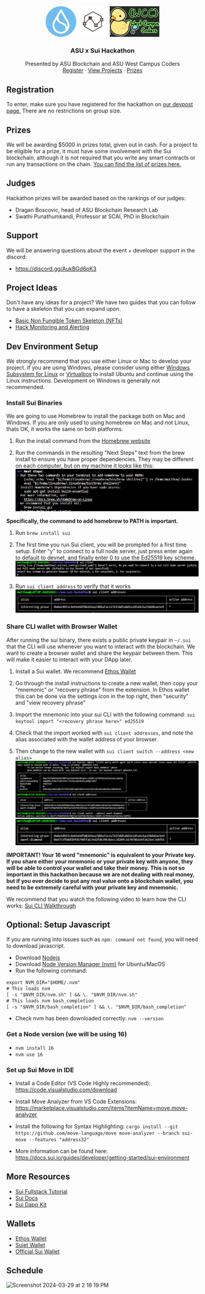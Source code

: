
<div align="center">
    <div class="flex-container"><!-- .element: style="display: flex; flex-direction: row" -->
      <img src="images/sui.png" alt="Logo" width="80" height="80">
      <img src="images/blockchainatasu.jpeg" alt="Logo" width="80" height="80">
      <img src="images/wcc.jpg" alt="Logo" width="130" height="80">
    </div>

<h3 align="center">ASU x Sui Hackathon</h3>

  <p align="center">
    Presented by ASU Blockchain and ASU West Campus Coders
    <br />
    <a href="https://asu-x-sui-hackathon.devpost.com/">Register</a>
    ·
    <a href="https://asu-x-sui-hackathon.devpost.com/project-gallery">View Projects</a>
    ·
    <a href="https://asu-x-sui-hackathon.devpost.com/#prizes">Prizes</a>
  </p>
</div>

## Registration
To enter, make sure you have registered for the hackathon on [our devpost page.](https://asu-x-sui-hackathon.devpost.com) There are no restrictions on group size.

## Prizes
We will be awarding $5000 in prizes total, given out in cash. For a project to be eligible for a prize, it must have some involvement with the Sui blockchain, although it is not required that you write any smart contracts or run any transactions on the chain. [You can find the list of prizes here.](https://asu-x-sui-hackathon.devpost.com/#prizes)

## Judges
Hackathon prizes will be awarded based on the rankings of our judges:
- Dragan Boscovic, head of ASU Blockchain Research Lab
- Swathi Punathumkandi, Professor at SCAI, PhD in Blockchain

## Support
We will be answering questions about the event + developer support in the discord:
- https://discord.gg/AukBGd6pK3

## Project Ideas
Don't have any ideas for a project? We have two guides that you can follow to have a skeleton that you can expand upon.

- [Basic Non Fungible Token Skeleton (NFTs)](nft-project/nft.md)
- [Hack Monitoring and Alerting]()

## Dev Environment Setup

We strongly recommend that you use either Linux or Mac to develop your project. If you are using Windows, please consider using either [Windows Subsystem for Linux](https://learn.microsoft.com/en-us/windows/wsl/install) or [Virtualbox](https://www.virtualbox.org/wiki/Downloads) to install Ubuntu and continue using the Linux instructions. Development on Windows is generally not recommended.

### Install Sui Binaries
We are going to use Homebrew to install the package both on Mac and Windows. If you are only used to using homebrew on Mac and not Linux, thats OK, it works the same on both platforms.

1. Run the install command from the [Homebrew website](https://brew.sh/)

2. Run the commands in the resulting "Next Steps" text from the brew install to ensure you have proper dependencies. They may be different on each computer, but on my machine it looks like this: ![next steps](images/next-steps.png)

**Specifically, the command to add homebrew to PATH is important.**

1. Run `brew install sui`

2. The first time you run Sui client, you will be prompted for a first time setup. Enter "y" to connect to a full node server, just press enter again to default to devnet, and finally enter 0 to use the Ed25519 key scheme.
![client init](images/init-client.png)

3. Run `sui client address` to verify that it works
![sui client address](images/sui-client-address.png)

### Share CLI wallet with Browser Wallet
After running the sui binary, there exists a public private keypair in `~/.sui` that the CLI will use whenever you want to interact with the blockchain. We want to create a browser wallet and share the keypair between them. This will make it easier to interact with your DApp later.
1. Install a Sui wallet. We recommend [Ethos Wallet](https://chromewebstore.google.com/detail/ethos-sui-wallet/mcbigmjiafegjnnogedioegffbooigli?pli=1)

2. Go through the install instructions to create a new wallet, then copy your "mnemonic" or "recovery phrase" from the extension. In Ethos wallet this can be done via the settings icon in the top right, then "security" and "view recovery phrase"

3. Import the mnemonic into your sui CLI with the following command: `sui keytool import "<recovery phrase here>" ed25519`

4. Check that the import worked with `sui client addresses`, and note the alias associated with the wallet address of your browser.

5. Then change to the new wallet with `sui client switch --address <new alias>`
![import process](images/import.png)
![verify-swap](images/verify-swap.png)


**IMPORTANT! Your 16 word "mnemonic" is equivalent to your Private key. If you share either your mnemonic or your private key with anyone, they will be able to control your wallet and take their money. This is not so important in this hackathon because we are not dealing with real money, but if you ever decide to put any real value onto a blockchain wallet, you need to be extremely careful with your private key and mnemonic.**

We recommend that you watch the following video to learn how the CLI works: [Sui CLI Walkthrough](https://www.youtube.com/watch?v=Ypmjzy_QRM8)

## Optional: Setup Javascript
If you are running into issues such as ```npm: command not found```, you will need to download javascript.

- Download <a href="https://nodejs.org/en/">Nodejs</a>
- Download <a href="curl -o- https://raw.githubusercontent.com/nvm-sh/nvm/v0.38.0/install.sh | bash">Node Version Manager (nvm)</a> for Ubuntu/MacOS
- Run the following command: 
```
export NVM_DIR="$HOME/.nvm"
# This loads nvm
[ -s "$NVM_DIR/nvm.sh" ] && \. "$NVM_DIR/nvm.sh"
# This loads nvm bash_completion
[ -s "$NVM_DIR/bash_completion" ] && \. "$NVM_DIR/bash_completion"
```

- Check nvm has been downloaded correctly: ```nvm --version```

### Get a Node version (we will be using 16)
- ```nvm install 16```
- ```nvm use 16```

### Set up Sui Move in IDE
- Install a Code Editor (VS Code Highly recommended): https://code.visualstudio.com/download
- Install Move Analyzer from VS Code Extensions: https://marketplace.visualstudio.com/items?itemName=move.move-analyzer
- Install the following for Syntax Highlighting: 
```cargo install --git https://github.com/move-language/move move-analyzer --branch sui-move --features "address32"```

- More information can be found here: https://docs.sui.io/guides/developer/getting-started/sui-environment


## More Resources

- <a href="https://www.youtube.com/watch?v=FBJjgZiia6g&list=PLvrJ-5wsCykchZnZBIxj1NB_gwZqkfpLz">Sui Fullstack Tutorial</a>
- <a href="https://docs.sui.io/guides">Sui Docs</a>
- <a href="https://sdk.mystenlabs.com/dapp-kit">Sui Dapp Kit</a>

## Wallets
- <a href="https://chromewebstore.google.com/detail/ethos-sui-wallet/mcbigmjiafegjnnogedioegffbooigli">Ethos Wallet</a>
- <a href="https://chromewebstore.google.com/detail/suiet-sui-wallet/khpkpbbcccdmmclmpigdgddabeilkdpd">Suiet Wallet</a>
- <a href="https://chromewebstore.google.com/detail/sui-wallet/opcgpfmipidbgpenhmajoajpbobppdil">Official Sui Wallet</a>

## Schedule
<img width="853" alt="Screenshot 2024-03-29 at 2 18 19 PM" src="https://github.com/mattjurenka/asu-sui-hackathon/assets/93841932/72136db5-3367-493b-bf55-9e976d16ad11">

